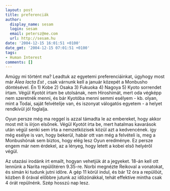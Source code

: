 ```yaml
---
layout: post
title: preferenciák
author:
  display_name: sesam
  login: sesam
  email: petersz@me.com
  url: http://sesam.hu
date: '2004-12-15 16:01:51 +0100'
date_gmt: '2004-12-15 07:01:51 +0100'
tags:
- Human Interest
comments: []
---
```


Amúgy mi történt ma? Leadtuk az egyetemi preferenciáinkat, úgyhogy most már _Alea Iacta Est_ , csak várnunk kell a január közepét a Monbusho döntésével. Én 1) Kobe 2) Osaka 3) Fukuoka 4) Nagoya 5) Kyoto sorrendet írtam. Végül Kyotót írtam be utolsának, nem Hiroshimát, mert oda végképp nem szeretnék menni, és bár Kyotóba menni semmi esélyem - kb. olyan, mint a Todai, saját felvételije van, és iszonyat válogatós egyetem - a helyet rendkívül jól foglalja.

Oyun persze még ma reggel is azzal támadta le az embereket, hogy akkor most mit is iírjon elsőnek. Végül Kyotót írta be, mert hatalmas kavarások után végül senki sem írta a nemzetközisek közül azt a kedvencének. így még esélye is van, hogy bekerül, habár ott van még a felvételi is, meg a Monbushónak sem biztos, hogy elég lesz Oyun eredménye. Ez persze engem már nem érdekel, az a lényeg, hogy letett a kobei első helyéről végül.

Az utazási irodánk írt emailt, hogyan vehetjük át a jegyeket. 18-án kell ott lennünk a Narita repülőtéren 9.35-re. Norbi megnézte Reikoval a vonatokat, és simán ki tudunk jutni időre. A gép 11 körül indul, és bár 12 óra a repülőút, közben 8 órával előbbre jutunk az időzónákkal, tehát effektíve mintha csak 4 órát repülnénk. Szép hosszú nap lesz.
